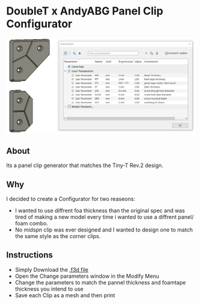 # DoubleT x AndyABG Panel Clip Configurator
![Configurator](Images/Configurator.png)
## About
Its a panel clip generator that matches the Tiny-T Rev.2 design.
## Why
I decided to create a Configurator for two reaseons:
- I wanted to use diffrent foa thickness than the original spec and was tired of making a new model every time i wanted to use a diffrent panel/ foam combo.
- No midspn clip was ever designed and I wanted to design one to match the same style as the corner clips.
## Instructions
- Simply Download the [.f3d file](/Universal%20Mods/2020/DoubleT%20x%20AndyABG%20Panel%20Clip%20Configurator/CAD/DoubleT%20x%20AndyABG%20panel%20clip%20configurator%20v8.f3d)
- Open the Change parameters window in the Modify Menu
- Change the parameters to match the pannel thickness and foamtape thickness you intend to use
- Save each Clip as a mesh and then print